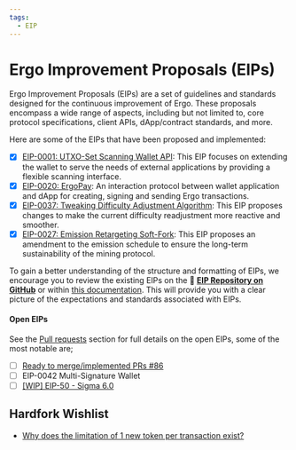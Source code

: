 ```yaml
---
tags:
  - EIP
---
```


# Ergo Improvement Proposals (EIPs)

Ergo Improvement Proposals (EIPs) are a set of guidelines and standards designed for the continuous improvement of Ergo. These proposals encompass a wide range of aspects, including but not limited to, core protocol specifications, client APIs, dApp/contract standards, and more.

Here are some of the EIPs that have been proposed and implemented:

- [x] [EIP-0001: UTXO-Set Scanning Wallet API](eip1.md): This EIP focuses on extending the wallet to serve the needs of external applications by providing a flexible scanning interface.
- [x] [EIP-0020: ErgoPay](eip20.md): An interaction protocol between wallet application and dApp for creating, signing and sending Ergo transactions.
- [x] [EIP-0037: Tweaking Difficulty Adjustment Algorithm](eip37.md): This EIP proposes changes to make the current difficulty readjustment more reactive and smoother.
- [x] [EIP-0027: Emission Retargeting Soft-Fork](eip27.md): This EIP proposes an amendment to the emission schedule to ensure the long-term sustainability of the mining protocol.

To gain a better understanding of the structure and formatting of EIPs, we encourage you to review the existing EIPs on the 🥇 **[EIP Repository on GitHub](https://github.com/ergoplatform/eips)** or within [this documentation](https://docs.ergoplatform.com/tags/#eip). This will provide you with a clear picture of the expectations and standards associated with EIPs.

#### Open EIPs

See the [Pull requests](https://github.com/ergoplatform/eips/pulls) section for full details on the open EIPs, some of the most notable are;

- [ ] [Ready to merge/implemented PRs #86](https://github.com/ergoplatform/eips/issues/86)
- [ ] EIP-0042 Multi-Signature Wallet
- [ ] [[WIP] EIP-50 - Sigma 6.0](https://github.com/ergoplatform/eips/pull/100)

## Hardfork Wishlist

- [Why does the limitation of 1 new token per transaction exist?](https://github.com/ergoplatform/ergo/issues/2013)
